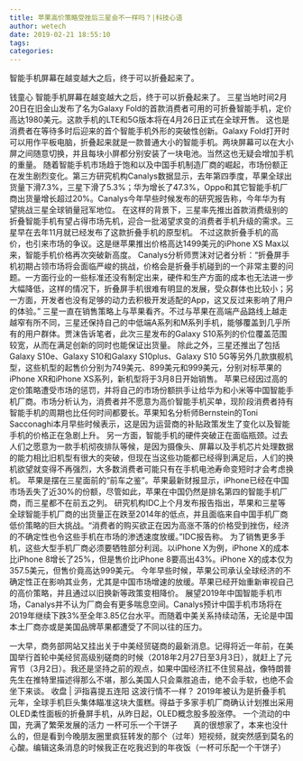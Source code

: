 ```yaml
---
title: 苹果高价策略受挫后三星会不一样吗？|科技心语
author: wetech
date: 2019-02-21 18:55:10
tags: 
categories: 
---
```

智能手机屏幕在越变越大之后，终于可以折叠起来了。
<!-- more -->
钱童心
智能手机屏幕在越变越大之后，终于可以折叠起来了。
三星当地时间2月20日在旧金山发布了名为Galaxy Fold的首款消费者可用的可折叠智能手机，定价高达1980美元。这款手机的LTE和5G版本将在4月26日正式在全球开售。
这也是消费者在等待多时后迎来的首个智能手机外形的突破性创新。Galaxy Fold打开时可以用作平板电脑，折叠起来就是一款普通大小的智能手机。两块屏幕可以在大小屏之间随意切换，并且每块小屏都分别安装了一块电池。当然这也无疑会增加手机的重量。
随着智能手机市场趋于饱和以及中国手机制造厂商的崛起，市场份额正在发生剧烈变化。第三方研究机构Canalys数据显示，去年第四季度，苹果全球出货量下滑7.3%，三星下滑了5.3%；华为增长了47.3%，Oppo和其它智能手机厂商出货量增长超过20%。Canalys今年早些时候发布的研究报告称，今年华为有望挑战三星全球销量冠军地位。
在这样的背景下，三星率先推出首款消费级别的折叠智能手机有望占得市场先机，迎合一批渴望求变的消费者手机升级的需求。三星早在去年11月就已经发布了这款折叠手机的原型机。
不过这款折叠手机的高价，也引来市场的争议。这是继苹果推出价格高达1499美元的iPhone XS Max以来，智能手机价格再次突破新高度。
Canalys分析师贾沫对记者分析：“折叠屏手机初期占领市场将会面临严峻的挑战，价格会是折叠手机碰到的一个非常主要的问题。一方面行业的一些标准还没有制定出来，硬件和生产方面的成本也无法进一步大幅降低，这样的情况下，折叠屏手机很难有明显的发展，受众群体也比较小；另一方面，开发者也没有足够的动力去积极开发适配的App，这又反过来影响了用户的体验。”
三星一直在销售策略上与苹果看齐。不过与苹果在高端产品路线上越走越窄有所不同，三星还保持自己的中低端A系列和M系列手机，能够覆盖到几乎所有的用户群体。贾沫告诉笔者，此次三星发布的Galaxy S10系列的价位覆盖范围较宽，从而在满足创新的同时也能保证出货量。
除此之外，三星还推出了包括Galaxy S10e、Galaxy S10和Galaxy S10plus、Galaxy S10 5G等另外几款旗舰机型，这些机型的起售价分别为749美元、899美元和999美元，分别对标苹果的iPhone XR和iPhone XS系列，新机型将于3月8日开始销售。
苹果已经因过高的定价策略遭受市场的惩罚，并将自己的市场份额拱手让给华为和小米等中国智能手机厂商。市场分析认为，消费者并不愿意为高价智能手机买单，现阶段消费者持有智能手机的周期也比任何时间都要长。苹果知名分析师Bernstein的Toni Sacconaghi本月早些时候表示，这是因为运营商的补贴政策发生了变化以及智能手机的价格正在急剧上升。
另一方面，智能手机的硬件突破正在面临瓶颈。过去人们之愿意为一款手机彻夜排队等候，是因为摄像头、屏幕以及手机芯片处理数据的能力相比旧机型有很大的突破，但现在当这些功能都已经得到满足后，人们的换机欲望就变得不再强烈，大多数消费者可能只有在手机电池寿命变短时才会考虑换机。
苹果是摆在三星面前的“前车之鉴”。苹果最新财报显示，iPhone已经在中国市场丢失了近30%的份额，尽管如此，苹果在中国仍然是排名第四的智能手机厂商，而三星都不在前五之列。
研究机构IDC上个月发布报告指出，苹果和三星等全球智能手机厂商的出货量正在跌至2014年的低点，并且面临来自中国手机厂商低价策略的巨大挑战。“消费者的购买欲正在因为高涨不落的价格受到挫伤，经济的不确定性也令这些手机在市场的渗透速度放缓。”IDC报告称。
为了销售更多手机，这些大型手机厂商必须要牺牲部分利润。以iPhone X为例，iPhone X的成本比iPhone 8增长了25%，但是售价比iPhone 8要高出43%。iPhone X的成本仅为357.5美元，但售价竟高达999美元。
今年早些时候，苹果公司承认全球经济的不确定性正在影响其业务，尤其是中国市场增速的放缓。苹果已经开始重新审视自己的高价策略，并且通过以旧换新等政策变相降价。
展望2019年中国智能手机市场，Canalys并不认为厂商会有更多喘息空间。Canalys预计中国手机市场将在2019年继续下跌3%至全年3.85亿台水平。而随着中美关系持续动荡，无论是中国本土厂商亦或是美国品牌苹果都遭受了不同以往的压力。
 
 
一大早，商务部网站又挂出关于中美经贸磋商的最新消息。记得将近一年前，在美国举行首轮中美经贸高级别磋商的时候（2018年2月27日至3月3日），就赶上了元宵节（3月2日）。我还是坚持之前的观点，如果中国经济扛不住贸易战，像特朗普先生在推特里描述得那么不堪，那么美国人只会乘胜追击，绝不会手软，也绝不会坐下来谈。
收盘 | 沪指喜提五连阳 这波行情不一样？
2019年被认为是折叠手机元年，全球手机巨头集体瞄准这块大蛋糕。得益于多家手机厂商确认计划推出采用OLED柔性面板的折叠屏手机，从昨日起，OLED概念股多股涨停。
一个流动的中国，充满了繁荣发展的活力
一杯可乐一个干饼子　　真的很想家了，本来也没什么的，但是看到今晚朋友圈里疯狂转发的那个（过年）短视频，就突然感到莫名的心酸。编辑这条消息的时候我正在吃我迟到的年夜饭（一杯可乐配一个干饼子）
